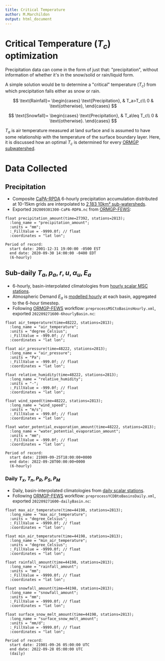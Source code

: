 ```yaml
---
title: Critical Temperature
author: M.Marchildon
output: html_document
---
```


# Critical Temperature $(T_c)$ optimization

Precipitation data can come in the form of just that: "precipitation", without information of whether it's in the snow/solid or rain/liquid form.

A simple solution would be to determine a "critical" temperature $(T_c)$ from which precipitation falls either as snow or rain. 

$$
\text{Rainfall}=
\begin{cases}
\text{Precipitation}, & T_a>T_c\\
0 & \text{otherwise},
\end{cases}
$$

$$
\text{Snowfall}=
\begin{cases}
\text{Precipitation}, & T_a\leq T_c\\
0 & \text{otherwise}.
\end{cases}
$$


$T_a$ is air temperature measured at land surface and is assumed to have some relationship with the temperature of the surface boundary layer. Here, it is discussed how an optimal $T_c$ is determined for every [ORMGP subwatershed](/interpolants/modelling/waterbudgetmodel.html#sub-basins).

# Data Collected
## Precipitation
- Composite [CaPA-RPDA](https://weather.gc.ca/grib/grib2_RDPA_ps10km_e.html) 6-hourly precipitation accumulation distributed at 10-15km grids are interpolated to [2,183 10km² sub-watersheds](interpolants/interpolation/subwatershed.html). 
- Exported `202009301300-CaPA-RDPA.nc` from [ORMGP-FEWS](interpolants/interpolation/fews.html):

```   
float precipitation_amount(time=27392, stations=2813);
  :long_name = "precipitation_amount";
  :units = "mm";
  :_FillValue = -9999.0f; // float
  :coordinates = "lat lon";

Period of record: 
  start date: 2001-12-31 19:00:00 -0500 EST
  end date: 2020-09-30 14:00:00 -0400 EDT
  (6-hourly)
```

## Sub-daily $T_a, p_a, r, u, \alpha_u, E_a$ 
- 6-hourly, basin-interpolated climatologies from [hourly scalar MSC stations](interpolants/interpolation/hourly.html).
- Atmospheric Demand $E_a$ is [modelled hourly](interpolants/modelling/waterbudget/data.html#atmospheric-demand-e_a) at each basin, aggregated to the 6-hour timestep.
- Following [ORMGP-FEWS](interpolants/interpolation/fews.html) workflow: `preprocessMSCtoBasinsHourly.xml`, exported `202209271600-6hourlyBasin.nc`:

```
float air_temperature(time=48222, stations=2813);
  :long_name = "air_temperature";
  :units = "degree_Celsius";
  :_FillValue = -999.0f; // float
  :coordinates = "lat lon";

float air_pressure(time=48222, stations=2813);
  :long_name = "air_pressure";
  :units = "Pa";
  :_FillValue = -999.0f; // float
  :coordinates = "lat lon";

float relative_humidity(time=48222, stations=2813);
  :long_name = "relative_humidity";
  :units = "-";
  :_FillValue = -999.0f; // float
  :coordinates = "lat lon";

float wind_speed(time=48222, stations=2813);
  :long_name = "wind_speed";
  :units = "m/s";
  :_FillValue = -999.0f; // float
  :coordinates = "lat lon";

float water_potential_evaporation_amount(time=48222, stations=2813);
  :long_name = "water_potential_evaporation_amount";
  :units = "mm";
  :_FillValue = -999.0f; // float
  :coordinates = "lat lon";

Period of record: 
  start date: 21989-09-25T18:00:00+0000
  end date: 2022-09-28T00:00:00+0000
  (6-hourly)
```


### Daily $T_x, T_n, P_R, P_S, P_M$
- Daily, basin-interpolated climatologies from [daily scalar stations](interpolants/interpolation/daily.html).
- Following [ORMGP-FEWS](interpolants/interpolation/fews.html) workflow: `preprocessYCDBtoBasinsDaily.xml`, exported `202209271600-dailyBasin.nc`:

```
float max_air_temperature(time=44198, stations=2813);
  :long_name = "max_air_temperature";
  :units = "degree_Celsius";
  :_FillValue = -9999.0f; // float
  :coordinates = "lat lon";

float min_air_temperature(time=44198, stations=2813);
  :long_name = "min_air_temperature";
  :units = "degree_Celsius";
  :_FillValue = -9999.0f; // float
  :coordinates = "lat lon";

float rainfall_amount(time=44198, stations=2813);
  :long_name = "rainfall_amount";
  :units = "mm";
  :_FillValue = -9999.0f; // float
  :coordinates = "lat lon";

float snowfall_amount(time=44198, stations=2813);
  :long_name = "snowfall_amount";
  :units = "mm";
  :_FillValue = -9999.0f; // float
  :coordinates = "lat lon";

float surface_snow_melt_amount(time=44198, stations=2813);
  :long_name = "surface_snow_melt_amount";
  :units = "mm/d";
  :_FillValue = -9999.0f; // float
  :coordinates = "lat lon";

Period of record: 
  start date: 21901-09-26 05:00:00 UTC
  end date: 2022-09-28 05:00:00 UTC
  (daily)
``` 